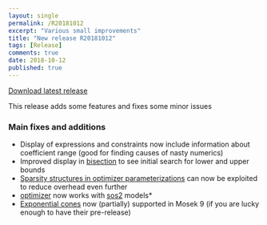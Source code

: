 ```yaml
---
layout: single
permalink: /R20181012
excerpt: "Various small improvements"
title: "New release R20181012"
tags: [Release]
comments: true
date: 2018-10-12
published: true
---
```


[Download latest release](/download)

This release adds some features and fixes some minor issues

### Main fixes and additions

* Display of expressions and constraints now include information about coefficient range (good for finding causes of nasty numerics)
* Improved display in [bisection](/solver/bisection) to see initial search for lower and upper bounds
* [Sparsity structures in optimizer parameterizations](/sparseoptimizer) can now be exploited to reduce overhead even further
* [optimizer](/command/optimizer) now works with [sos2](/command/sos2) models* 
* [Exponential cones](/tutorial/exponentialcone) now (partially) supported in Mosek 9 (if you are lucky enough to have their pre-release)











